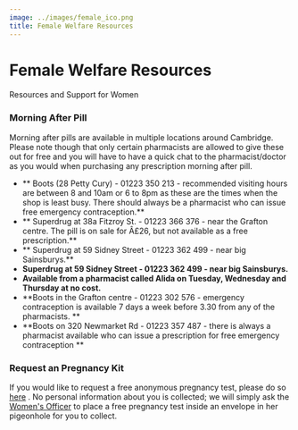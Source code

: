 ```yaml
---
image: ../images/female_ico.png
title: Female Welfare Resources
---
```



# Female Welfare Resources

Resources and Support for Women

### Morning After Pill

Morning after pills are available in multiple locations around Cambridge. Please note though that only certain pharmacists are allowed to give these out for free and you will have to have a quick chat to the pharmacist/doctor as you would when purchasing any prescription morning after pill.
- ** Boots (28 Petty Cury) - 01223 350 213 - recommended visiting hours are between 8 and 10am or 6 to 8pm as these are the times when the shop is least busy. There should always be a pharmacist who can issue free emergency contraception.**
- ** Superdrug at 38a Fitzroy St. - 01223 366 376 - near the Grafton centre. The pill is on sale for Â£26, but not available as a free prescription.**
- ** Superdrug at 59 Sidney Street - 01223 362 499 - near big Sainsburys.**
- **Superdrug at 59 Sidney Street - 01223 362 499 - near big Sainsburys.**
- **Available from a pharmacist called Alida on Tuesday, Wednesday and Thursday at no cost.** 
- **Boots in the Grafton centre - 01223 302 576 - emergency contraception is available 7 days a week before 3.30 from any of the pharmacists. **
- **Boots on 320 Newmarket Rd - 01223 357 487 - there is always a pharmacist available who can issue a prescription for free emergency contraception **
### Request an Pregnancy Kit

If you would like to request a free anonymous pregnancy test, please do so [here](/welfare/pregnacy_test) . No personal information about you is collected; we will simply ask the [Women's Officer](/exec/womens_officer) to place a free pregnancy test inside an envelope in her pigeonhole for you to collect.
